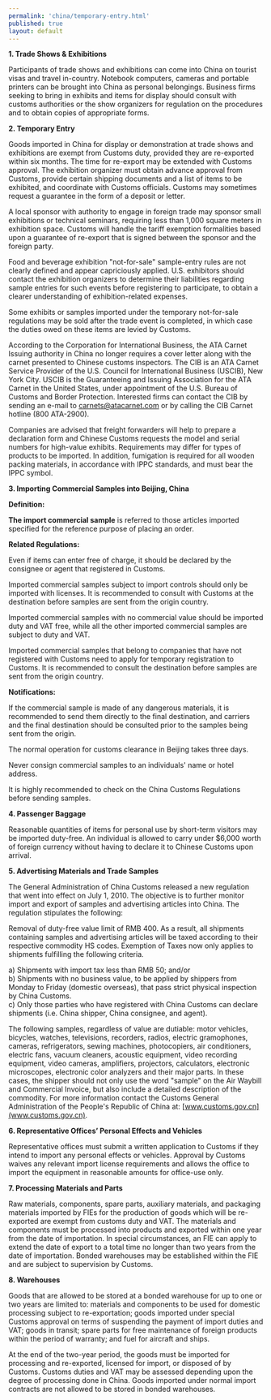 ```yaml
---
permalink: 'china/temporary-entry.html'
published: true
layout: default
---
```

**1. Trade Shows & Exhibitions**

Participants of trade shows and exhibitions can come into China on tourist visas and travel in-country. Notebook computers, cameras and portable printers can be brought into China as personal belongings. Business firms seeking to bring in exhibits and items for display should consult with customs authorities or the show organizers for regulation on the procedures and to obtain copies of appropriate forms.

**2. Temporary Entry**

Goods imported in China for display or demonstration at trade shows and exhibitions are exempt from Customs duty, provided they are re-exported within six months. The time for re-export may be extended with Customs approval. The exhibition organizer must obtain advance approval from Customs, provide certain shipping documents and a list of items to be exhibited, and coordinate with Customs officials. Customs may sometimes request a guarantee in the form of a deposit or letter.

A local sponsor with authority to engage in foreign trade may sponsor small exhibitions or technical seminars, requiring less than 1,000 square meters in exhibition space. Customs will handle the tariff exemption formalities based upon a guarantee of re-export that is signed between the sponsor and the foreign party.

Food and beverage exhibition "not-for-sale" sample-entry rules are not clearly defined and appear capriciously applied. U.S. exhibitors should contact the exhibition organizers to determine their liabilities regarding sample entries for such events before registering to participate, to obtain a clearer understanding of exhibition-related expenses.

Some exhibits or samples imported under the temporary not-for-sale regulations may be sold after the trade event is completed, in which case the duties owed on these items are levied by Customs.

According to the Corporation for International Business, the ATA Carnet Issuing authority in China no longer requires a cover letter along with the carnet presented to Chinese customs inspectors. The CIB is an ATA Carnet Service Provider of the U.S. Council for International Business (USCIB), New York City. USCIB is the Guaranteeing and Issuing Association for the ATA Carnet in the United States, under appointment of the U.S. Bureau of Customs and Border Protection. Interested firms can contact the CIB by sending an e-mail to [carnets@atacarnet.com](mailto:carnets@atacarnet.com) or by calling the CIB Carnet hotline (800 ATA-2900).

Companies are advised that freight forwarders will help to prepare a declaration form and Chinese Customs requests the model and serial numbers for high-value exhibits. Requirements may differ for types of products to be imported. In addition, fumigation is required for all wooden packing materials, in accordance with IPPC standards, and must bear the IPPC symbol.

**3. Importing Commercial Samples into Beijing, China**

**Definition:**

**The import commercial sample** is referred to those articles imported specified for the reference purpose of placing an order.

**Related Regulations:**

Even if items can enter free of charge, it should be declared by the consignee or agent that registered in Customs.

Imported commercial samples subject to import controls should only be imported with licenses. It is recommended to consult with Customs at the destination before samples are sent from the origin country.

Imported commercial samples with no commercial value should be imported duty and VAT free, while all the other imported commercial samples are subject to duty and VAT.

Imported commercial samples that belong to companies that have not registered with Customs need to apply for temporary registration to Customs. It is recommended to consult the destination before samples are sent from the origin country.

**Notifications:**

If the commercial sample is made of any dangerous materials, it is recommended to send them directly to the final destination, and carriers and the final destination should be consulted prior to the samples being sent from the origin.

The normal operation for customs clearance in Beijing takes three days.

Never consign commercial samples to an individuals' name or hotel address.

It is highly recommended to check on the China Customs Regulations before sending samples.

**4. Passenger Baggage**

Reasonable quantities of items for personal use by short-term visitors may be imported duty-free. An individual is allowed to carry under $6,000 worth of foreign currency without having to declare it to Chinese Customs upon arrival.

**5. Advertising Materials and Trade Samples**

The General Administration of China Customs released a new regulation that went into effect on July 1, 2010. The objective is to further monitor import and export of samples and advertising articles into China. The regulation stipulates the following:

Removal of duty-free value limit of RMB 400. As a result, all shipments containing samples and advertising articles will be taxed according to their respective commodity HS codes. Exemption of Taxes now only applies to shipments fulfilling the following criteria.

a) Shipments with import tax less than RMB 50; and/or  
b) Shipments with no business value, to be applied by shippers from Monday to Friday (domestic overseas), that pass strict physical inspection by China Customs.  
c) Only those parties who have registered with China Customs can declare shipments (i.e. China shipper, China consignee, and agent).  

The following samples, regardless of value are dutiable: motor vehicles, bicycles, watches, televisions, recorders, radios, electric gramophones, cameras, refrigerators, sewing machines, photocopiers, air conditioners, electric fans, vacuum cleaners, acoustic equipment, video recording equipment, video cameras, amplifiers, projectors, calculators, electronic microscopes, electronic color analyzers and their major parts. In these cases, the shipper should not only use the word "sample" on the Air Waybill and Commercial Invoice, but also include a detailed description of the commodity. For more information contact the Customs General Administration of the People's Republic of
China at: [www.customs.gov.cn](www.customs.gov.cn).

**6. Representative Offices’ Personal Effects and Vehicles**

Representative offices must submit a written application to Customs if they intend to import any personal effects or vehicles. Approval by Customs waives any relevant import license requirements and allows the office to import the equipment in reasonable amounts for office-use only.

**7. Processing Materials and Parts**

Raw materials, components, spare parts, auxiliary materials, and packaging materials imported by FIEs for the production of goods which will be re-exported are exempt from customs duty and VAT. The materials and components must be processed into products and exported within one year from the date of importation. In special circumstances, an FIE can apply to extend the date of export to a total time no longer than two years from the date of importation. Bonded warehouses may be established within the FIE and are subject to supervision by Customs.

**8. Warehouses**

Goods that are allowed to be stored at a bonded warehouse for up to one or two years are limited to: materials and components to be used for domestic processing subject to re-exportation; goods imported under special Customs approval on terms of suspending the payment of import duties and VAT; goods in transit; spare parts for free maintenance of foreign products within the period of warranty; and fuel for aircraft and ships.

At the end of the two-year period, the goods must be imported for processing and re-exported, licensed for import, or disposed of by Customs. Customs duties and VAT may be assessed depending upon the degree of processing done in China. Goods imported under normal import contracts are not allowed to be stored in bonded warehouses.
